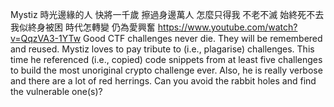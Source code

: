 Mystiz
時光邊緣的人
快將一千歲 擦過身邊萬人
怎麼只得我 不老不滅
始終死不去 我似終身被困
時代怎轉變 仍為愛興奮
https://www.youtube.com/watch?v=QqzVA3-1YTw
Good CTF challenges never die. They will be remembered and reused.
Mystiz loves to pay tribute to (i.e., plagarise) challenges. This time he referenced (i.e., copied) code snippets from at least five challenges to build the most unoriginal crypto challenge ever. Also, he is really verbose and there are a lot of red herrings. Can you avoid the rabbit holes and find the vulnerable one(s)?

